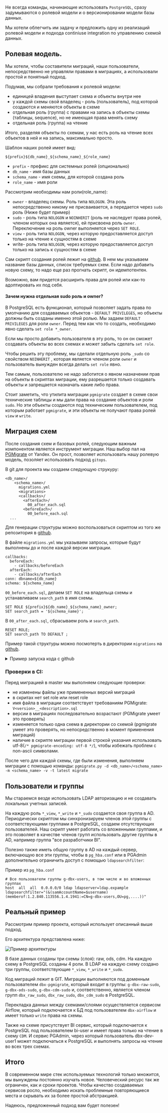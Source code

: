 Не всегда команды, начинающие использовать `PostgreSQL`, сразу задумываются о ролевой модели и о версионировании модели базы данных.

Мы хотели облегчить им задачу и предложить одну из реализаций ролевой модели и подхода continiuse integration по управлению схемой данных.


## Ролевая модель.

Мы хотели, чтобы составители миграций, наши пользователи, непосредственно не управляли правами в миграциях, а использовали простой и понятный подход. 

Подумав, мы собрали требования к ролевой модели:
- единицей владения выступает схема и объекты внутри нее
- у каждой схемы свой владелец - роль (пользователь), под которой создаются и меняются объекты в схеме
- отдельная роль (группа) с правами на запись в объекты схемы (таблицы, sequence), но не имеющая права менять схему
- отдельная роль (группа) на чтение

Итого, разделяя объекты по схемам, у нас есть роль на чтение всех объектов в ней и на запись, максимально просто.

Шаблон наших ролей имеет вид:

`${prefix}${db_name}_${schema_name}_${role_name}`

* `prefix` - префикс для системных ролей (опционально)
* `db_name` -  имя базы данных
* `schema_name` - имя схемы, для которой создана роль
* `role_name` - имя роли


Рассмотрим необходимы нам роли(role_name):
* `owner` - владелец схемы. Роль типа `NOLOGON`. Эта роль непосредственно никому не присваивается, а передается через `sudo` роль (Ниже будет пример)
* `sudo` - роль типа `NOLOGON` и `NOINHERIT` (роль не наследует права ролей, членом которых она является), ей присвоена роль `owner`. Переключение на роль owner выполняется через `SET ROLE`.
* `view` - роль типа `NOLOGON`, через которую предоставляется доступ только на чтение к сущностям в схеме
* write- роль типа `NOLOGON`, через которую предоставляется доступ только на запись к сущностям в схеме

Сам скрипт создания ролей лежит на [github](https://github.com/e11it/pg_rbac_plus/).
В нем мы указываем название базы данных, список требуемых схем.
Если надо добавить новую схему, то надо еще раз прогнать скрипт, он идемпотентен.

Возможно, вам придется расширить права для ролей или как-то адоптировать их под себя.

#### Зачем нужна отдельная sudo роль и owner?

В PostgreSQL есть функционал, который позволяет задать права по умолчанию для создаваемых объектов - `DEFAULT PRIVILEGES`, но объекты должны быть созданы именно этой ролью.
Мы задаем `DEFAULT PRIVILEGES` для роли `owner`. Перед тем как что то создать, необходимо явно сделать `set role *_owner`.

Если мы просто добавить пользователя в эту роль, то он он сможет создавать объекты во всех схемах и может забыть сделать `set role`.

Чтобы решить эту проблему, мы сделали отдельную роль `_sudo` со свойством `NOINHERIT` , которая является членом роли `owner` и пользователь вынужден всегда делать `set role` явно.

Тем самым, пользователю не надо заботится о явном назначении прав на объекты в скриптах миграции, ему разрешается только создавать объекты и запрещается назначать какие либо права.

Стоит заметить, что утилита миграции `pgmigrate` создает в схеме свои технические таблицы и мы дали права на создание объектов и роли `sudo`. Но эти объекты создаются под техническим пользователем, под которым работает `pgmigrate`, и эти объекты не получают права ролей `view` и `write`.


## Миграция схем

После создания схем и базовых ролей, следующим важным компонентом является инструмент миграции.
Наш выбор пал на [PGMigrate](https://github.com/yandex/pgmigrate) от Yandex.
Он прост, позволяет использовать нашу ролевую модель, позоляет использовать подход `gitops`.

В git для проекта мы создаем следующую струкуру:

```
<db_name>/
    <schema_name>/
      migrations.yml
      <migrations>
      <callbacks>/
        <afterEach>/
          00_after_each.sql
        <beforeEach>/
          00_before_each.sql
  ...
```

Для генерации структуры можно воспользоваться скриптом из того же репозитория в [github]().


В файле `migrations.yml` мы указываем запросы, которые будут выполнены до и после каждой версии миграции. 

```
callbacks:
  beforeEach:
    - callbacks/beforeEach
  afterEach:
    - callbacks/afterEach
conn: dbname=${db_name}
schema: ${schema_name}

```

`00_before_each.sql`, делаем `SET ROLE` на владельца схемы и устанавливаем `search_path` в имя схемы.

```
SET ROLE ${prefix}${db_name}_${schema_name}_owner;
SET search_path = '${schema_name}';

```

В `00_after_each.sql`, сбрасываем роль и `search_path`.
```
RESET ROLE;
SET search_path TO DEFAULT ;
```

Пример такой структуры можно посмотерть в директории `migrations` на [github](https://github.com/e11it/pg_rbac_plus).

    
<details>
  <summary>Пример запуска кода с github</summary>

    
  ```sh
    # Запускаем postgres и pgadmin
    $ docker-compose up -d postgres pgadmin
    
    # Создаем новую базу данных с именем dwh
    $ docker-compose exec -u postgres postgres psql -c 'CREATE DATABASE dwh'
    CREATE DATABASE
    
    # Создаем схемы и ролевую модель
    $ docker-compose exec -u postgres postgres /bin/bash /opt/scripts/create_schema.sh
    Schema: dwh_raw
    GRANT dwh_raw_view,dwh_raw_write TO dwh_raw_owner
    GRANT dwh_raw_view TO dwh_raw_sudo
    GRANT dwh_raw_owner TO dwh_raw_sudo
    GRANT CONNECT ON DATABASE dwh TO dwh_raw_view
    GRANT dwh_raw_view TO dwh_raw_write
    GRANT usage ON SCHEMA raw TO dwh_raw_view
    GRANT ALL ON SCHEMA raw TO dwh_raw_owner
    GRANT ALL ON SCHEMA raw TO dwh_raw_sudo
    ALTER DEFAULT PRIVILEGES FOR ROLE dwh_raw_owner IN SCHEMA raw GRANT SELECT ON SEQUENCES TO dwh_raw_view
    ALTER DEFAULT PRIVILEGES FOR ROLE dwh_raw_owner IN SCHEMA raw GRANT SELECT ON TABLES TO dwh_raw_view
    ALTER DEFAULT PRIVILEGES FOR ROLE dwh_raw_owner IN SCHEMA raw GRANT ALL ON SEQUENCES TO dwh_raw_write
    ALTER DEFAULT PRIVILEGES FOR ROLE dwh_raw_owner IN SCHEMA raw GRANT EXECUTE ON FUNCTIONS TO dwh_raw_write
    ALTER DEFAULT PRIVILEGES FOR ROLE dwh_raw_owner IN SCHEMA raw GRANT INSERT,UPDATE,DELETE,TRUNCATE ON TABLES TO dwh_raw_write
    Schema: dwh_ods
    GRANT dwh_ods_view,dwh_ods_write TO dwh_ods_owner
    GRANT dwh_ods_view TO dwh_ods_sudo
    GRANT dwh_ods_owner TO dwh_ods_sudo
    GRANT CONNECT ON DATABASE dwh TO dwh_ods_view
    GRANT dwh_ods_view TO dwh_ods_write
    GRANT usage ON SCHEMA ods TO dwh_ods_view
    GRANT ALL ON SCHEMA ods TO dwh_ods_owner
    GRANT ALL ON SCHEMA ods TO dwh_ods_sudo
    ALTER DEFAULT PRIVILEGES FOR ROLE dwh_ods_owner IN SCHEMA ods GRANT SELECT ON SEQUENCES TO dwh_ods_view
    ALTER DEFAULT PRIVILEGES FOR ROLE dwh_ods_owner IN SCHEMA ods GRANT SELECT ON TABLES TO dwh_ods_view
    ALTER DEFAULT PRIVILEGES FOR ROLE dwh_ods_owner IN SCHEMA ods GRANT ALL ON SEQUENCES TO dwh_ods_write
    ALTER DEFAULT PRIVILEGES FOR ROLE dwh_ods_owner IN SCHEMA ods GRANT EXECUTE ON FUNCTIONS TO dwh_ods_write
    ALTER DEFAULT PRIVILEGES FOR ROLE dwh_ods_owner IN SCHEMA ods GRANT INSERT,UPDATE,DELETE,TRUNCATE ON TABLES TO dwh_ods_write
    Schema: dwh_cdm
    GRANT dwh_cdm_view,dwh_cdm_write TO dwh_cdm_owner
    GRANT dwh_cdm_view TO dwh_cdm_sudo
    GRANT dwh_cdm_owner TO dwh_cdm_sudo
    GRANT CONNECT ON DATABASE dwh TO dwh_cdm_view
    GRANT dwh_cdm_view TO dwh_cdm_write
    GRANT usage ON SCHEMA cdm TO dwh_cdm_view
    GRANT ALL ON SCHEMA cdm TO dwh_cdm_owner
    GRANT ALL ON SCHEMA cdm TO dwh_cdm_sudo
    ALTER DEFAULT PRIVILEGES FOR ROLE dwh_cdm_owner IN SCHEMA cdm GRANT SELECT ON SEQUENCES TO dwh_cdm_view
    ALTER DEFAULT PRIVILEGES FOR ROLE dwh_cdm_owner IN SCHEMA cdm GRANT SELECT ON TABLES TO dwh_cdm_view
    ALTER DEFAULT PRIVILEGES FOR ROLE dwh_cdm_owner IN SCHEMA cdm GRANT ALL ON SEQUENCES TO dwh_cdm_write
    ALTER DEFAULT PRIVILEGES FOR ROLE dwh_cdm_owner IN SCHEMA cdm GRANT EXECUTE ON FUNCTIONS TO dwh_cdm_write
    ALTER DEFAULT PRIVILEGES FOR ROLE dwh_cdm_owner IN SCHEMA cdm GRANT INSERT,UPDATE,DELETE,TRUNCATE ON TABLES TO dwh_cdm_write
    
    # Создаем пользователя для выполнения миграций и добавляем в sudo группы
    $ docker-compose exec -u postgres postgres psql -c "create user pgmigrate with password '1234' in group dwh_raw_sudo,dwh_ods_sudo,dwh_cdm_sudo;"
    CREATE ROLE
    
    # Выполняем миграции
    $ docker-compose run pgmigrate bash /opt/scripts/do_migrate.sh
    + pgmigrate -d /opt/migrations/dwh/raw -v -m raw --check_serial_versions -t latest migrate
    + pgmigrate -d /opt/migrations/dwh/ods -v -m ods --check_serial_versions -t latest migrate
    + pgmigrate -d /opt/migrations/dwh/cdm -v -m cdm --check_serial_versions -t latest migrate

    # Подключаемся к базе dwh с помощью psql
    $ docker-compose exec -u postgres postgres psql -d dwh
    psql (15.1 (Debian 15.1-1.pgdg110+1))
    Type "help" for help.

    dwh=# \dn
          List of schemas
      Name  |       Owner
    --------+-------------------
     cdm    | postgres
     ods    | postgres
     public | pg_database_owner
     raw    | postgres
    (4 rows)

    dwh=# \dt raw.*
                    List of relations
     Schema |      Name      | Type  |     Owner
    --------+----------------+-------+---------------
     raw    | foo            | table | dwh_raw_owner
     raw    | schema_version | table | pgmigrate
    (2 rows)
  ```
</details>

### Проверки в CI:

Перед миграцией в master мы выполняем следующие проверки:

- не изменены файлы уже примененных версий миграций
- в скритах нет set role или reset role
- имя файла в миграции соответствует требованиям PGMigrate: `V<version>__<description>.sql`
- версии в миграциях последовательно возрастают (PGMigrate умеет это проверять)
- изменяется только одна схема в директории со схемой (pgmigrate умеет это проверять, но непосредственно в момент применения миграций)
- наличие в скрипте миграции первой строкой указания использовать utf-8(`/* pgmigrate-encoding: utf-8 */`), чтобы избежать проблем с non-ascii символами.

После чего для каждой схемы, где были изменения, выполняем миграции с помощью команды:
`pgmigrate.py -d <db_name>/<schema_name> -m <schema_name> -v -t latest migrate`

## Пользователи и группы

Мы стараемся везде использовать LDAP авторизацию и не создавать локальных учетных записей.

На каждую роль `*_view`, `*_write` и `*_sudo` создается своя группа в AD.
Периодически скриптом мы синхронизируем членов этой группы с соответствующими группами в PostgreSQL, создаем отсутствующих пользователей. Наш скрипт умеет работать со вложенными группами, и это позволяет в качестве членов групп использовать другие группы в AD, например группа "все разработчики BI".

Полезно также иметь общую группу в AD на каждый сервер, включающую все эти группы, чтобы в `pg_hba.conf` или в PGAdmin дополнительно ограничить доступ с помощью `ldapsearchfilter`:

Пример из `pg_hba.conf`

```
# Все пользователи группы g-dbx-users, в том числе и во вложенных группах
host  all  all	0.0.0.0/0 ldap ldapserver=ldap.expample ldapsearchfilter="(&(samAccountName=$username)(memberof:1.2.840.113556.1.4.1941:=CN=g-dbx-users,OU=pg,....))"
```

## Реальный пример

Рассмотрим пример проекта, который использует описанный выше подход.

Его архитектура представлена ниже:

![Пример архитектуры](img/arch_example.jpg)

В базе данных созданы три схемы (слоя): raw, ods, cdm. На каждую схему в PostgreSQL созданы 4 роли.
В LDAP на каждую схему создано три группы, соответствующие `*_view`, `*_write` и `*_sudo`.

Код миграций лежит в GIT. Миграции выполняются под доменным пользователем `dbx-pgmigrate`, который входит в группы: `g-dbx-raw-sudo`, `g-dbx-ods-sudo`, `g-dbx-cdm-sudo` и, соответственно, является членом групп `dbx_raw_sudo`, `dbx_raw_sudo`, `dbx_cdm_sudo` в PostgreSQL.

Перекладка данных между схемами/слоями осуществляется сервисом Airflow, который подключается к БД под пользователем `dbx-airflow` и имеет только `write` права на схемы.

Также на схеме присутствует BI сервис, который подключается к PostgreSQL под пользователем bi-user и имеет права только на чтение в схему `CDM`.
И сервис PGAdmin, через который пользователь dbx-dev-user1 может подключаться к PostgreSQL и выполнять запросы на чтение во всех трех схемах.



## Итого

В современном мире стек используемых технологий только множится, мы вынуждены постоянно изучать новое. Человеческий ресурс так же ограничен, как и сроки проектов. Чтобы качество создаваемых сервисов росло, необходимо искать проблемные повторяющиеся места и скрывать их за более простой абстракцией.

Надеюсь, предложенный подход вам будет полезен!
